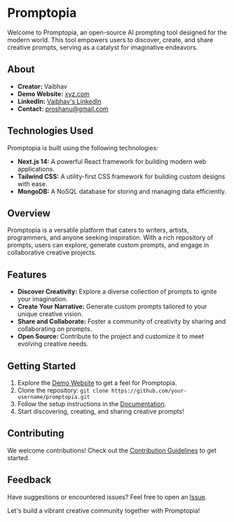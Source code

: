 # Promptopia

Welcome to Promptopia, an open-source AI prompting tool designed for the modern world. This tool empowers users to discover, create, and share creative prompts, serving as a catalyst for imaginative endeavors.

## About

- **Creator:** Vaibhav
- **Demo Website:** [xyz.com](https://xyz.com)
- **LinkedIn:** [Vaibhav's LinkedIn](https://www.linkedin.com/in/shanuv000/)
- **Contact:** proshanu@gmail.com

## Technologies Used

Promptopia is built using the following technologies:

- **Next.js 14:** A powerful React framework for building modern web applications.
- **Tailwind CSS:** A utility-first CSS framework for building custom designs with ease.
- **MongoDB:** A NoSQL database for storing and managing data efficiently.

## Overview

Promptopia is a versatile platform that caters to writers, artists, programmers, and anyone seeking inspiration. With a rich repository of prompts, users can explore, generate custom prompts, and engage in collaborative creative projects.

## Features

- **Discover Creativity:** Explore a diverse collection of prompts to ignite your imagination.
- **Create Your Narrative:** Generate custom prompts tailored to your unique creative vision.
- **Share and Collaborate:** Foster a community of creativity by sharing and collaborating on prompts.
- **Open Source:** Contribute to the project and customize it to meet evolving creative needs.

## Getting Started

1. Explore the [Demo Website](https://xyz.com) to get a feel for Promptopia.
2. Clone the repository: `git clone https://github.com/your-username/promptopia.git`
3. Follow the setup instructions in the [Documentation](docs/README.md).
4. Start discovering, creating, and sharing creative prompts!

## Contributing

We welcome contributions! Check out the [Contribution Guidelines](CONTRIBUTING.md) to get started.

## Feedback

Have suggestions or encountered issues? Feel free to open an [Issue](https://github.com/your-username/promptopia/issues).

Let's build a vibrant creative community together with Promptopia!
